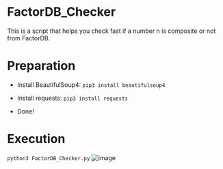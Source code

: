 # FactorDB_Checker
This is a script that helps you check fast if a number n is composite or not from FactorDB.

# Preparation
- Install BeautifulSoup4: `pip3 install beautifulsoup4`

- Install requests: `pip3 install requests`

- Done!

# Execution
`python3 FactorDB_Checker.py`
![image](https://user-images.githubusercontent.com/59511698/117198506-c8a65680-adf1-11eb-8711-ade216794aa0.png)
